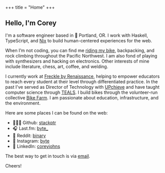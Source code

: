 +++
title = "Home"
+++

## Hello, I'm Corey

I'm a software engineer based in 🏡 Portland, OR. I work with Haskell, TypeScript, and [Nix][nix] to build human-centered experiences for the web.

When I’m not coding, you can find me [riding my bike][strava], backpacking, and rock climbing throughout the Pacific Northwest. I am also fond of playing with synthesizers and hacking on electronics. Other interests of mine include literature, chess, art, coffee, and welding.

I currently work at [Freckle by Renaissance][freckle], helping to empower educators to reach every student at their level through differentiated practice. In the past I've served as Director of Technology with [UPchieve][upchieve] and have taught computer science through [TEALS][teals]. I build bikes through the volunteer-run collective [Bike Farm][bikefarm]. I am passionate about education, infrastructure, and the environment.

[nix]: https://nixos.org
[strava]: https://www.strava.com/athletes/6639769
[freckle]: https://www.freckle.com/
[upchieve]: https://www.upchieve.org
[teals]: https://www.tealsk12.org
[bikefarm]: http://bikefarm.org

Here are some places I can be found on the web:

- 🧑🏼‍💻 Github: [stackptr][gh]
- 🎧 Last.fm: [byte_][lastfm]
- 💬 Reddit: [binary][reddit]
- 📸 Instagram: [byte][ig]
- 💼 LinkedIn: [coreyjohns][linkedin]

[gh]: https://www.github.com/stackptr
[lastfm]: https://www.last.fm/user/byte_
[reddit]: https://www.reddit.com/user/binary
[ig]: https://www.instagram.com/byte
[linkedin]: https://www.linkedin.com/in/coreyjohns

The best way to get in touch is via [email](mailto:corey@zx.dev).

Cheers!
